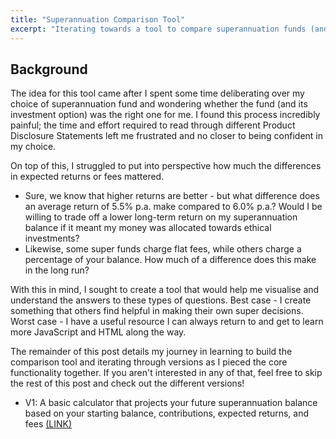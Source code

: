 ```yaml
---
title: "Superannuation Comparison Tool"
excerpt: "Iterating towards a tool to compare superannuation funds (and learn JS/HTML along the way)."
---
```


## Background

The idea for this tool came after I spent some time deliberating over my choice of superannuation fund and wondering whether the fund (and its investment option) was the right one for me. I found this process incredibly painful; the time and effort required to read through different Product Disclosure Statements left me frustrated and no closer to being confident in my choice.

On top of this, I struggled to put into perspective how much the differences in expected returns or fees mattered.

* Sure, we know that higher returns are better - but what difference does an average return of 5.5% p.a. make compared to 6.0% p.a.? Would I be willing to trade off a lower long-term return on my superannuation balance if it meant my money was allocated towards ethical investments?
* Likewise, some super funds charge flat fees, while others charge a percentage of your balance. How much of a difference does this make in the long run?

With this in mind, I sought to create a tool that would help me visualise and understand the answers to these types of questions. Best case - I create something that others find helpful in making their own super decisions. Worst case - I have a useful resource I can always return to and get to learn more JavaScript and HTML along the way.

The remainder of this post details my journey in learning to build the comparison tool and iterating through versions as I pieced the core functionality together. If you aren't interested in any of that, feel free to skip the rest of this post and check out the different versions!

* V1: A basic calculator that projects your future superannuation balance based on your starting balance, contributions, expected returns, and fees [(LINK)](/assets/sideprojects/superannuation_comparison_tool/v1/super_tool_v1.html)
